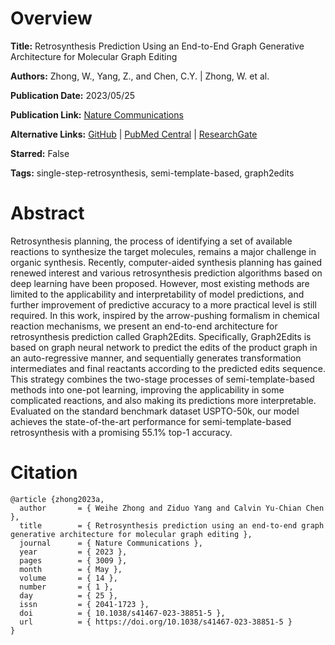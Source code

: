 # Overview
**Title:**
Retrosynthesis Prediction Using an End-to-End Graph Generative Architecture for Molecular Graph Editing

**Authors:**
Zhong, W., Yang, Z., and Chen, C.Y. |
Zhong, W. et al.

**Publication Date:**
2023/05/25

**Publication Link:**
[Nature Communications](https://www.nature.com/articles/s41467-023-38851-5)

**Alternative Links:**
[GitHub](https://github.com/Jamson-Zhong/Graph2Edits) |
[PubMed Central](https://pmc.ncbi.nlm.nih.gov/articles/PMC10209957) |
[ResearchGate](https://www.researchgate.net/publication/371040452_Retrosynthesis_prediction_using_an_end-to-end_graph_generative_architecture_for_molecular_graph_editing)

**Starred:**
False

**Tags:**
single-step-retrosynthesis, semi-template-based, graph2edits


# Abstract
Retrosynthesis planning, the process of identifying a set of available reactions to synthesize the target molecules, remains a major challenge in organic synthesis.
Recently, computer-aided synthesis planning has gained renewed interest and various retrosynthesis prediction algorithms based on deep learning have been proposed.
However, most existing methods are limited to the applicability and interpretability of model predictions, and further improvement of predictive accuracy to a more practical level is still required.
In this work, inspired by the arrow-pushing formalism in chemical reaction mechanisms, we present an end-to-end architecture for retrosynthesis prediction called Graph2Edits.
Specifically, Graph2Edits is based on graph neural network to predict the edits of the product graph in an auto-regressive manner, and sequentially generates transformation intermediates and final reactants according to the predicted edits sequence.
This strategy combines the two-stage processes of semi-template-based methods into one-pot learning, improving the applicability in some complicated reactions, and also making its predictions more interpretable.
Evaluated on the standard benchmark dataset USPTO-50k, our model achieves the state-of-the-art performance for semi-template-based retrosynthesis with a promising 55.1% top-1 accuracy.


# Citation
```
@article {zhong2023a,
  author       = { Weihe Zhong and Ziduo Yang and Calvin Yu-Chian Chen },
  title        = { Retrosynthesis prediction using an end-to-end graph generative architecture for molecular graph editing },
  journal      = { Nature Communications },
  year         = { 2023 },
  pages        = { 3009 },
  month        = { May },
  volume       = { 14 },
  number       = { 1 },
  day          = { 25 },
  issn         = { 2041-1723 },
  doi          = { 10.1038/s41467-023-38851-5 },
  url          = { https://doi.org/10.1038/s41467-023-38851-5 }
}
```
